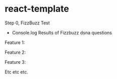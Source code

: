 # react-template

Step 0, FizzBuzz Test
- Console.log Results of Fizzbuzz dsna questions

Feature 1:

Feature 2: 

Feature 3: 

Etc etc etc.